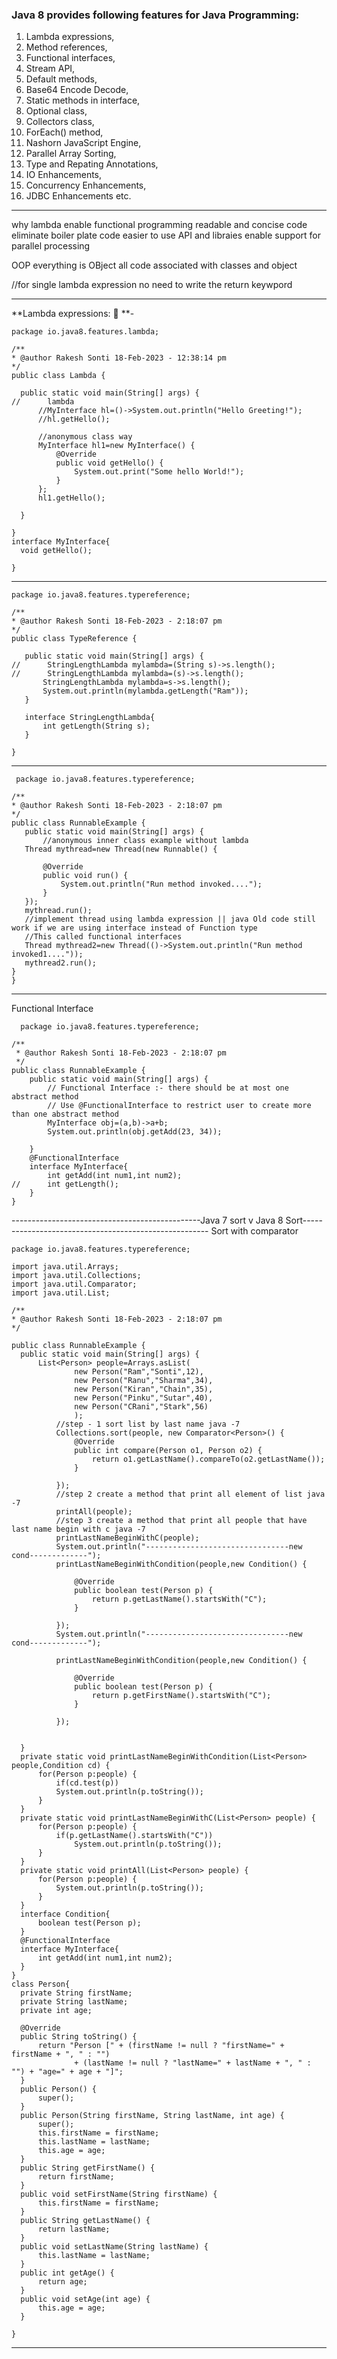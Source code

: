 ### Java 8 provides following features for Java Programming:

  1. Lambda expressions,
  2. Method references,
  3. Functional interfaces,
  4. Stream API,
  5. Default methods,
  6. Base64 Encode Decode,
  7. Static methods in interface,
  8. Optional class,
  9. Collectors class,
  10. ForEach() method,
  11. Nashorn JavaScript Engine,
  12. Parallel Array Sorting,
  13. Type and Repating Annotations,
  14. IO Enhancements,
  15. Concurrency Enhancements,
  16. JDBC Enhancements etc.
  
  ------------------------------------------------------------------------------------------------------------------
 why lambda
enable functional programming
readable and concise code
eliminate boiler plate code
easier to use API and libraies
enable support for parallel processing

OOP
everything is OBject
all code associated with classes and object

//for single lambda expression no need to write the return keywpord
 
---------------------------------------------------------------------------------------------------------
  **Lambda expressions: :raised_eyebrow: **- 
  ````
  package io.java8.features.lambda;

/**
 * @author Rakesh Sonti 18-Feb-2023 - 12:38:14 pm
 */
public class Lambda {

	public static void main(String[] args) {
//		lambda
		//MyInterface hl=()->System.out.println("Hello Greeting!");
		//hl.getHello();
		
		//anonymous class way
		MyInterface hl1=new MyInterface() {
			@Override
			public void getHello() {
				System.out.print("Some hello World!");
			}
		};
		hl1.getHello();
		
	}

}
interface MyInterface{
	void getHello();

}
````
--------------------------------------------------------------------------------------------------------------------
 ````
 package io.java8.features.typereference;

/**
 * @author Rakesh Sonti 18-Feb-2023 - 2:18:07 pm
 */
public class TypeReference {

	public static void main(String[] args) {
//		StringLengthLambda mylambda=(String s)->s.length();
//		StringLengthLambda mylambda=(s)->s.length();
		StringLengthLambda mylambda=s->s.length();
		System.out.println(mylambda.getLength("Ram"));
	}
	
	interface StringLengthLambda{
		int getLength(String s);
	}

}

 ````
  
 --------------------------------------------------------------------------------------------------------------------
 ````
  package io.java8.features.typereference;

/**
 * @author Rakesh Sonti 18-Feb-2023 - 2:18:07 pm
 */
public class RunnableExample {
	public static void main(String[] args) {
		//anonymous inner class example without lambda
	Thread mythread=new Thread(new Runnable() {
		
		@Override
		public void run() {
			System.out.println("Run method invoked....");
		}
	});
	mythread.run();
	//implement thread using lambda expression || java Old code still work if we are using interface instead of Function type
	//This called functional interfaces
	Thread mythread2=new Thread(()->System.out.println("Run method invoked1...."));
	mythread2.run();
}
}
````
-----------------------------------------------------------------------------------------

Functional Interface
````
  package io.java8.features.typereference;

/**
 * @author Rakesh Sonti 18-Feb-2023 - 2:18:07 pm
 */
public class RunnableExample {
	public static void main(String[] args) {
		// Functional Interface :- there should be at most one abstract method
		// Use @FunctionalInterface to restrict user to create more than one abstract method
		MyInterface obj=(a,b)->a+b;
		System.out.println(obj.getAdd(23, 34));
		
	}
	@FunctionalInterface
	interface MyInterface{
		int getAdd(int num1,int num2);
//		int getLength();
	}
}
````
 -----------------------------------------------Java 7 sort v Java 8 Sort------------------------------------------------------
  Sort with comparator
  ````
  package io.java8.features.typereference;

import java.util.Arrays;
import java.util.Collections;
import java.util.Comparator;
import java.util.List;

/**
 * @author Rakesh Sonti 18-Feb-2023 - 2:18:07 pm
 */

public class RunnableExample {
	public static void main(String[] args) {
		List<Person> people=Arrays.asList(
				new Person("Ram","Sonti",12),
				new Person("Ranu","Sharma",34),
				new Person("Kiran","Chain",35),
				new Person("Pinku","Sutar",40),
				new Person("CRani","Stark",56)
				);
			//step - 1 sort list by last name java -7
			Collections.sort(people, new Comparator<Person>() {
				@Override
				public int compare(Person o1, Person o2) {
					return o1.getLastName().compareTo(o2.getLastName());
				}

			});
			//step 2 create a method that print all element of list java -7
			printAll(people);
			//step 3 create a method that print all people that have last name begin with c java -7
			printLastNameBeginWithC(people);
			System.out.println("--------------------------------new cond-------------");
			printLastNameBeginWithCondition(people,new Condition() {

				@Override
				public boolean test(Person p) {
					return p.getLastName().startsWith("C");
				}
				
			});
			System.out.println("--------------------------------new cond-------------");

			printLastNameBeginWithCondition(people,new Condition() {
				
				@Override
				public boolean test(Person p) {
					return p.getFirstName().startsWith("C");
				}
				
			});
		
		
	}
	private static void printLastNameBeginWithCondition(List<Person> people,Condition cd) {
		for(Person p:people) {
			if(cd.test(p))
			System.out.println(p.toString());
		}
	}
	private static void printLastNameBeginWithC(List<Person> people) {
		for(Person p:people) {
			if(p.getLastName().startsWith("C"))
				System.out.println(p.toString());
		}
	}
	private static void printAll(List<Person> people) {
		for(Person p:people) {
			System.out.println(p.toString());
		}
	}
	interface Condition{
		boolean test(Person p);
	}
	@FunctionalInterface 
	interface MyInterface{
		int getAdd(int num1,int num2);
	}
}
class Person{
	private String firstName;
	private String lastName;
	private int age;
	
	@Override
	public String toString() {
		return "Person [" + (firstName != null ? "firstName=" + firstName + ", " : "")
				+ (lastName != null ? "lastName=" + lastName + ", " : "") + "age=" + age + "]";
	}
	public Person() {
		super();
	}
	public Person(String firstName, String lastName, int age) {
		super();
		this.firstName = firstName;
		this.lastName = lastName;
		this.age = age;
	}
	public String getFirstName() {
		return firstName;
	}
	public void setFirstName(String firstName) {
		this.firstName = firstName;
	}
	public String getLastName() {
		return lastName;
	}
	public void setLastName(String lastName) {
		this.lastName = lastName;
	}
	public int getAge() {
		return age;
	}
	public void setAge(int age) {
		this.age = age;
	}
	
}

````	
--------------------------------------------------------------------------------------------
  
  
  
